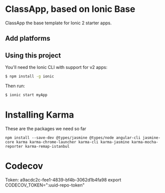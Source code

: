 ClassApp, based on Ionic Base
=====================

ClassApp the base template for Ionic 2 starter apps.

## Add platforms

## Using this project

You'll need the Ionic CLI with support for v2 apps:

```bash
$ npm install -g ionic
```

Then run:

```bash
$ ionic start myApp
```

# Installing Karma
These are the packages we need so far
``` 
npm install --save-dev @types/jasmine @types/node angular-cli jasmine-core karma karma-chrome-launcher karma-cli karma-jasmine karma-mocha-reporter karma-remap-istanbul
```

# Codecov
Token: 
a9acdc2c-fee1-4839-bf4b-3062d1b4fa98
export CODECOV_TOKEN=":uuid-repo-token"
